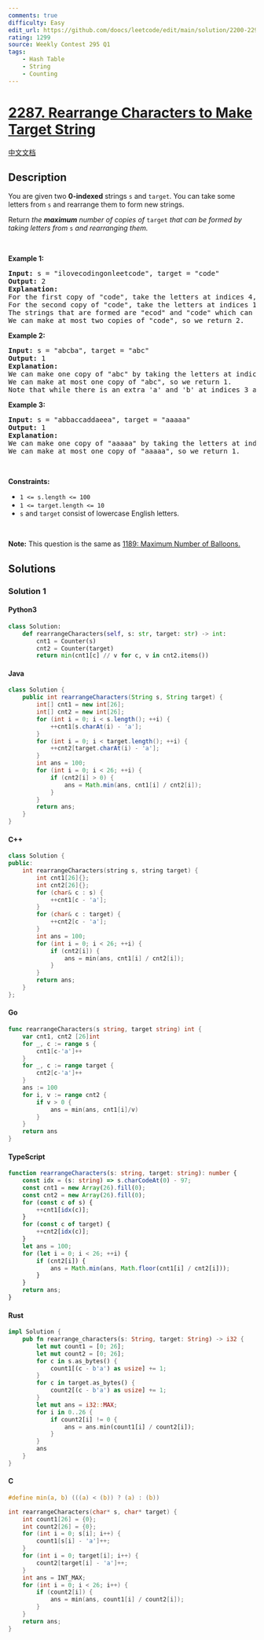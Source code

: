```yaml
---
comments: true
difficulty: Easy
edit_url: https://github.com/doocs/leetcode/edit/main/solution/2200-2299/2287.Rearrange%20Characters%20to%20Make%20Target%20String/README_EN.md
rating: 1299
source: Weekly Contest 295 Q1
tags:
    - Hash Table
    - String
    - Counting
---
```


<!-- problem:start -->

# [2287. Rearrange Characters to Make Target String](https://leetcode.com/problems/rearrange-characters-to-make-target-string)

[中文文档](/solution/2200-2299/2287.Rearrange%20Characters%20to%20Make%20Target%20String/README.md)

## Description

<!-- description:start -->

<p>You are given two <strong>0-indexed</strong> strings <code>s</code> and <code>target</code>. You can take some letters from <code>s</code> and rearrange them to form new strings.</p>

<p>Return<em> the <strong>maximum</strong> number of copies of </em><code>target</code><em> that can be formed by taking letters from </em><code>s</code><em> and rearranging them.</em></p>

<p>&nbsp;</p>
<p><strong class="example">Example 1:</strong></p>

<pre>
<strong>Input:</strong> s = &quot;ilovecodingonleetcode&quot;, target = &quot;code&quot;
<strong>Output:</strong> 2
<strong>Explanation:</strong>
For the first copy of &quot;code&quot;, take the letters at indices 4, 5, 6, and 7.
For the second copy of &quot;code&quot;, take the letters at indices 17, 18, 19, and 20.
The strings that are formed are &quot;ecod&quot; and &quot;code&quot; which can both be rearranged into &quot;code&quot;.
We can make at most two copies of &quot;code&quot;, so we return 2.
</pre>

<p><strong class="example">Example 2:</strong></p>

<pre>
<strong>Input:</strong> s = &quot;abcba&quot;, target = &quot;abc&quot;
<strong>Output:</strong> 1
<strong>Explanation:</strong>
We can make one copy of &quot;abc&quot; by taking the letters at indices 0, 1, and 2.
We can make at most one copy of &quot;abc&quot;, so we return 1.
Note that while there is an extra &#39;a&#39; and &#39;b&#39; at indices 3 and 4, we cannot reuse the letter &#39;c&#39; at index 2, so we cannot make a second copy of &quot;abc&quot;.
</pre>

<p><strong class="example">Example 3:</strong></p>

<pre>
<strong>Input:</strong> s = &quot;abbaccaddaeea&quot;, target = &quot;aaaaa&quot;
<strong>Output:</strong> 1
<strong>Explanation:</strong>
We can make one copy of &quot;aaaaa&quot; by taking the letters at indices 0, 3, 6, 9, and 12.
We can make at most one copy of &quot;aaaaa&quot;, so we return 1.
</pre>

<p>&nbsp;</p>
<p><strong>Constraints:</strong></p>

<ul>
	<li><code>1 &lt;= s.length &lt;= 100</code></li>
	<li><code>1 &lt;= target.length &lt;= 10</code></li>
	<li><code>s</code> and <code>target</code> consist of lowercase English letters.</li>
</ul>

<p>&nbsp;</p>
<p><strong>Note:</strong> This question is the same as <a href="https://leetcode.com/problems/maximum-number-of-balloons/description/" target="_blank"> 1189: Maximum Number of Balloons.</a></p>

<!-- description:end -->

## Solutions

<!-- solution:start -->

### Solution 1

<!-- tabs:start -->

#### Python3

```python
class Solution:
    def rearrangeCharacters(self, s: str, target: str) -> int:
        cnt1 = Counter(s)
        cnt2 = Counter(target)
        return min(cnt1[c] // v for c, v in cnt2.items())
```

#### Java

```java
class Solution {
    public int rearrangeCharacters(String s, String target) {
        int[] cnt1 = new int[26];
        int[] cnt2 = new int[26];
        for (int i = 0; i < s.length(); ++i) {
            ++cnt1[s.charAt(i) - 'a'];
        }
        for (int i = 0; i < target.length(); ++i) {
            ++cnt2[target.charAt(i) - 'a'];
        }
        int ans = 100;
        for (int i = 0; i < 26; ++i) {
            if (cnt2[i] > 0) {
                ans = Math.min(ans, cnt1[i] / cnt2[i]);
            }
        }
        return ans;
    }
}
```

#### C++

```cpp
class Solution {
public:
    int rearrangeCharacters(string s, string target) {
        int cnt1[26]{};
        int cnt2[26]{};
        for (char& c : s) {
            ++cnt1[c - 'a'];
        }
        for (char& c : target) {
            ++cnt2[c - 'a'];
        }
        int ans = 100;
        for (int i = 0; i < 26; ++i) {
            if (cnt2[i]) {
                ans = min(ans, cnt1[i] / cnt2[i]);
            }
        }
        return ans;
    }
};
```

#### Go

```go
func rearrangeCharacters(s string, target string) int {
	var cnt1, cnt2 [26]int
	for _, c := range s {
		cnt1[c-'a']++
	}
	for _, c := range target {
		cnt2[c-'a']++
	}
	ans := 100
	for i, v := range cnt2 {
		if v > 0 {
			ans = min(ans, cnt1[i]/v)
		}
	}
	return ans
}
```

#### TypeScript

```ts
function rearrangeCharacters(s: string, target: string): number {
    const idx = (s: string) => s.charCodeAt(0) - 97;
    const cnt1 = new Array(26).fill(0);
    const cnt2 = new Array(26).fill(0);
    for (const c of s) {
        ++cnt1[idx(c)];
    }
    for (const c of target) {
        ++cnt2[idx(c)];
    }
    let ans = 100;
    for (let i = 0; i < 26; ++i) {
        if (cnt2[i]) {
            ans = Math.min(ans, Math.floor(cnt1[i] / cnt2[i]));
        }
    }
    return ans;
}
```

#### Rust

```rust
impl Solution {
    pub fn rearrange_characters(s: String, target: String) -> i32 {
        let mut count1 = [0; 26];
        let mut count2 = [0; 26];
        for c in s.as_bytes() {
            count1[(c - b'a') as usize] += 1;
        }
        for c in target.as_bytes() {
            count2[(c - b'a') as usize] += 1;
        }
        let mut ans = i32::MAX;
        for i in 0..26 {
            if count2[i] != 0 {
                ans = ans.min(count1[i] / count2[i]);
            }
        }
        ans
    }
}
```

#### C

```c
#define min(a, b) (((a) < (b)) ? (a) : (b))

int rearrangeCharacters(char* s, char* target) {
    int count1[26] = {0};
    int count2[26] = {0};
    for (int i = 0; s[i]; i++) {
        count1[s[i] - 'a']++;
    }
    for (int i = 0; target[i]; i++) {
        count2[target[i] - 'a']++;
    }
    int ans = INT_MAX;
    for (int i = 0; i < 26; i++) {
        if (count2[i]) {
            ans = min(ans, count1[i] / count2[i]);
        }
    }
    return ans;
}
```

<!-- tabs:end -->

<!-- solution:end -->

<!-- problem:end -->
